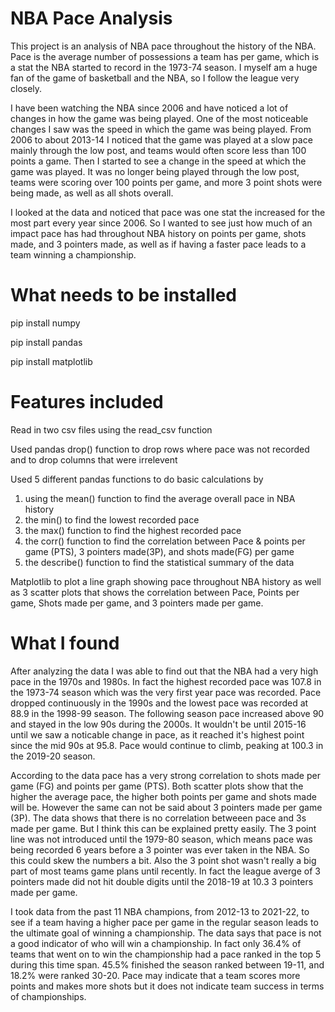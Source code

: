 # NBA Pace Analysis

This project is an analysis of NBA pace throughout the history of the NBA. Pace is the average number of possessions a team has per game, which is a stat the NBA started 
to record in the 1973-74 season. I myself am a huge fan of the game of basketball and the NBA, so I follow the league very closely. 

I have been watching the NBA since 2006 and have noticed a lot of changes in how the game was being played. One of the most noticeable changes I saw was the 
speed in which the game was being played. From 2006 to about 2013-14 I noticed that the game was played at a slow pace mainly through the low post, and teams would 
often score less than 100 points a game. Then I started to see a change in the speed at which the game was played. It was no longer being played through the low post, 
teams were scoring over 100 points per game, and more 3 point shots were being made, as well as all shots overall. 

I looked at the data and noticed that pace was one stat the increased for the most part every year since 2006. So I wanted to see just how much of an impact pace has had 
throughout NBA history on points per game, shots made, and 3 pointers made, as well as if having a faster pace leads to a team winning a championship. 

# What needs to be installed

pip install numpy 

pip install pandas 

pip install matplotlib

# Features included

Read in two csv files using the read_csv function

Used pandas drop() function to drop rows where pace was not recorded and to drop columns that were irrelevent 

Used 5 different pandas functions to do basic calculations by 
1. using the mean() function to find the average overall pace in NBA history
2. the min() to find the lowest recorded pace
3. the max() function to find the highest recorded pace
4. the corr() function to find the correlation between Pace & points per game (PTS), 3 pointers made(3P), 
and shots made(FG) per game
5. the describe() function to find the statistical summary of the data

Matplotlib to plot a line graph showing pace throughout NBA history as well as 3 scatter plots that shows the correlation between Pace, Points per game, Shots made per game, and 3 pointers made per game.  

# What I found

After analyzing the data I was able to find out that the NBA had a very high pace in the 1970s and 1980s. In fact the highest recorded pace was 107.8 in the 1973-74 season which was the very first year pace was recorded. Pace dropped continuously in the 1990s and the lowest pace was recorded at 88.9 in the 1998-99 season. 
The following season pace increased above 90 and stayed in the low 90s during the 2000s. It wouldn't be until 2015-16 until we saw a noticable change in pace, as it reached it's highest point since the mid 90s at 95.8. Pace would continue to climb, peaking at 100.3 in the 2019-20 season. 

According to the data pace has a very strong correlation to shots made per game (FG) and points per game (PTS). Both scatter plots show that the higher the average pace, the higher both points per game and shots made will be. However the same can not be said about 3 pointers made per game (3P). The data shows that there is no correlation betweeen pace and 3s made per game. But I think this can be explained pretty easily. The 3 point line was not introduced until the 1979-80 season, which means pace was being recorded 6 years before a 3 pointer was ever taken in the NBA. So this could skew the numbers a bit. Also the 3 point shot wasn't really a big part of most teams game plans until recently. In fact the league averge of 3 pointers made did not hit double digits until the 2018-19 at 10.3 3 pointers made per game. 

I took data from the past 11 NBA champions, from 2012-13 to 2021-22, to see if a team having a higher pace per game in the regular season leads to the ultimate goal of winning a championship. The data says that pace is not a good indicator of who will win a championship. In fact only 36.4% of teams that went on to win the championship had a pace ranked in the top 5 during this time span. 45.5% finished the season ranked between 19-11, and 18.2% were ranked 30-20. Pace may indicate that a team scores more points and makes more shots but it does not indicate team success in terms of championships.  
